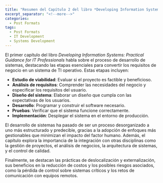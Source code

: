 ```yaml
---
title: "Resumen del Capítulo 2 del libro *Developing Information Systems*"
excerpt_separator: "<!--more-->"
categories:
  - Post Formats
tags:
  - Post Formats
  - IT Development
  - Systems Development
---
```


El primer capítulo del libro *Developing Information Systems: Practical Guidance for IT Professionals* habla sobre el proceso de desarrollo de sistemas, destacando las etapas esenciales para convertir los requisitos de negocio en un sistema de TI operativo. Estas etapas incluyen:

- **Estudio de viabilidad**: Evaluar si el proyecto es factible y beneficioso.
- **Análisis de requisitos**: Comprender las necesidades del negocio y especificar los requisitos del usuario.
- **Diseño del sistema**: Elaborar un diseño que cumpla con las expectativas de los usuarios.
- **Desarrollo**: Programar y construir el software necesario.
- **Pruebas**: Verificar que el sistema funcione correctamente.
- **Implementación**: Desplegar el sistema en el entorno de producción.

<!--more-->

El desarrollo de sistemas ha pasado de ser un proceso desorganizado a uno más estructurado y predecible, gracias a la adopción de enfoques más gestionables que minimizan el impacto del factor humano. Además, el capítulo explora la importancia de la integración con otras disciplinas como la gestión de proyectos, el análisis de negocios, la arquitectura de sistemas, y el control de calidad.

Finalmente, se destacan las prácticas de deslocalización y externalización, sus beneficios en la reducción de costos y los posibles riesgos asociados, como la pérdida de control sobre sistemas críticos y los retos de comunicación con equipos remotos.
